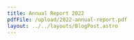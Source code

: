 ```yaml
---
title: Annual Report 2022
pdfFile: /upload/2022-annual-report.pdf
layout: ../../layouts/BlogPost.astro
---
```


